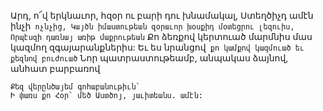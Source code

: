 
Արդ, ո՜վ երկնաւոր, հզօր ու բարի դու խնամակալ,
Ստեղծիչդ ամէն ինչի` ոչնչից,
Կայծն իմաստութեան զօրաւոր խօսքիդ մօտեցրու
լեզուիս,
Որպէսզի դառնայ առիթ մաքրութեան`
Քո ձեռքով կերտուած մարմնիս մաս կազմող
զգայարանքներիս:
Եւ ես նրանցով` քո կամքով կազմուած եւ քեզնով
բուժուած`
Նոր պատրաստութեամբ, անպակաս ձայնով,
անհատ բարբառով


```
Քեզ վերընծայեմ գոհաբանութիւն`
Ի փառս քո Հօր` մեծ Աստծոյ, յաւիտեանս. ամէն:
```

